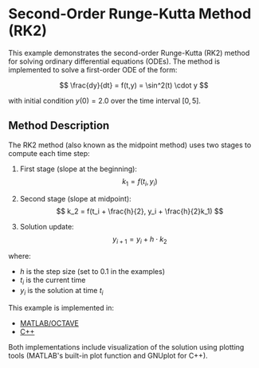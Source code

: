 # Second-Order Runge-Kutta Method (RK2)

This example demonstrates the second-order Runge-Kutta (RK2) method for solving ordinary differential equations (ODEs). The method is implemented to solve a first-order ODE of the form:

$$
\frac{dy}{dt} = f(t,y) = \sin^2(t) \cdot y
$$

with initial condition $y(0) = 2.0$ over the time interval $[0,5]$.

## Method Description

The RK2 method (also known as the midpoint method) uses two stages to compute each time step:

1. First stage (slope at the beginning):
   $$
   k_1 = f(t_i, y_i)
   $$

2. Second stage (slope at midpoint):
   $$
   k_2 = f(t_i + \frac{h}{2}, y_i + \frac{h}{2}k_1)
   $$

3. Solution update:
   $$
   y_{i+1} = y_i + h \cdot k_2
   $$

where:
- $h$ is the step size (set to 0.1 in the examples)
- $t_i$ is the current time
- $y_i$ is the solution at time $t_i$

This example is implemented in:
- [MATLAB/OCTAVE](https://github.com/csrc-sdsu/mole/blob/main/examples/matlab_octave/RK2.m)
- [C++](https://github.com/csrc-sdsu/mole/blob/main/examples/cpp/RK2.cpp)

Both implementations include visualization of the solution using plotting tools (MATLAB's built-in plot function and GNUplot for C++). 
